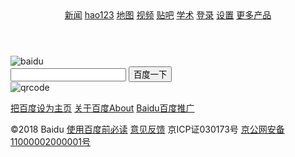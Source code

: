 <!--
 * @authors Your Name (you@example.org)
 * @date    2018-11-10 21:40:24
 * @version $Id$
 -->
<!DOCTYPE html>
<html>
<head>
  <meta charset="utf-8">
  <title>百度一下，你就知道</title>
</head>
<body>
  <header class="page-header">
    <nav>
      <a href="javascript:;">新闻</a>
      <a href="javascript:;">hao123</a>
      <a href="javascript:;">地图</a>
      <a href="javascript:;">视频</a>
      <a href="javascript:;">贴吧</a>
      <a href="javascript:;">学术</a>
      <a href="javascript:;">登录</a>
      <a href="javascript:;">设置</a>
      <a href="javascript:;">更多产品</a>
    </nav>
  </header>
    <div class="page-mainer">
    <div class="logo-container">
    <img class="logo" src="https://www.baidu.com/img/bd_logo1.png" alt="baidu"/>
    </div>
    <div class="form-container">
      <input class="form-search" type="text" name="search" placeholder="">
      <button class="submit-btn">百度一下</button>
    </div>
  </div>
  <footer class="page-footer">
    <div class="qrcode-contaienr">
    <img class="qrcode" src="https://ss1.bdstatic.com/5eN1bjq8AAUYm2zgoY3K/r/www/cache/static/protocol/https/home/img/qrcode/zbios_efde696.png" alt="qrcode">
    </div>
    <p class="footer-info">
      <a href="javascript:;">把百度设为主页</a>
      <a href="javascript:;">关于百度About</a>
      <a href="javascript:;">Baidu百度推广</a>
    </p>
    <p class="footer-info">
      ©2018 Baidu
      <a href="javascript:;">使用百度前必读</a>
      <a href="javascript:;">意见反馈</a> 京ICP证030173号
      <a href="javascript:;">京公网安备11000002000001号</a>
    </p>
  </footer>
</body>
</html>